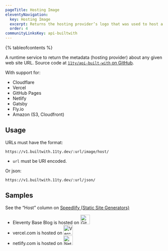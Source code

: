 ```yaml
---
pageTitle: Hosting Image
eleventyNavigation:
  key: Hosting Image
  excerpt: Returns the hosting provider’s logo that was used to host a site at given URL.
  order: 4
communityLinksKey: api-builtwith
---
```


{% tableofcontents %}

A runtime service to return the metadata (hosting provider) about any given web site URL. Source code at [`11ty/api-built-with` on GitHub](https://github.com/11ty/api-built-with).

With support for:

- Cloudflare
- Vercel
- GitHub Pages
- Netlify
- Gatsby
- Fly.io
- Amazon (S3, Cloudfront)

## Usage

URLs must have the format:

```
https://v1.builtwith.11ty.dev/:url/image/host/
```

- `url` must be URI encoded.

Or json:

```
https://v1.builtwith.11ty.dev/:url/json/
```

## Samples

See the “Host” column on [Speedlify (Static Site Generators)](https://www.speedlify.dev/ssg/)

- Eleventy Base Blog is hosted on <img src="https://v1.builtwith.11ty.dev/https%3A%2F%2F11ty.github.io%2Feleventy-base-blog%2F/image/host/" width="30" height="30" alt="GitHub Pages" eleventy:ignore>
- vercel.com is hosted on <img src="https://v1.builtwith.11ty.dev/https%3A%2F%2Fvercel.com%2Fen-us%2F/image/host/" width="30" height="30" alt="Vercel" eleventy:ignore>
- netlify.com is hosted on <img src="https://v1.builtwith.11ty.dev/https%3A%2F%2Fwww.netlify.com/image/host/" width="30" height="30" alt="Netlify" eleventy:ignore>
